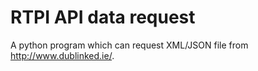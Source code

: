 RTPI API data request
====================

A python program which can request XML/JSON file from http://www.dublinked.ie/.
